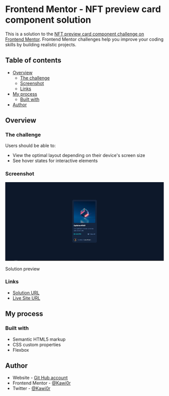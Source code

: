 # Frontend Mentor - NFT preview card component solution

This is a solution to the [NFT preview card component challenge on Frontend Mentor](https://www.frontendmentor.io/challenges/nft-preview-card-component-SbdUL_w0U). Frontend Mentor challenges help you improve your coding skills by building realistic projects. 

## Table of contents

- [Overview](#overview)
  - [The challenge](#the-challenge)
  - [Screenshot](#screenshot)
  - [Links](#links)
- [My process](#my-process)
  - [Built with](#built-with)
- [Author](#author)

## Overview

### The challenge

Users should be able to:

- View the optimal layout depending on their device's screen size
- See hover states for interactive elements

### Screenshot

![](./design/screenshot.JPG)

Solution preview

### Links

- [Solution URL](https://github.com/Kawi0r/NFT-card-component)
- [Live Site URL](https://kawi0r.github.io/NFT-card-component/)

## My process

### Built with

- Semantic HTML5 markup
- CSS custom properties
- Flexbox

## Author

- Website - [Git Hub account](https://github.com/Kawi0r)
- Frontend Mentor - [@Kawi0r](https://www.frontendmentor.io/profile/Kawi0r)
- Twitter - [@Kawi0r](https://twitter.com/Kawi0r)
